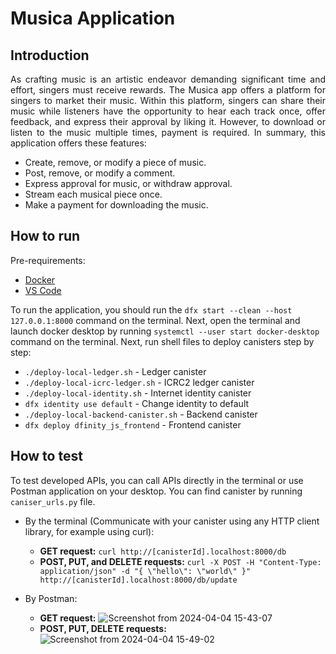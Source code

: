 # Musica Application
## Introduction
<p align="justify">
As crafting music is an artistic endeavor demanding significant time and effort, singers must receive rewards. The Musica app offers a platform for singers to market their music. Within this platform, singers can share their music while listeners have the opportunity to hear each track once, offer feedback, and express their approval by liking it. However, to download or listen to the music multiple times, payment is required. In summary, this application offers these features:
</p>

- Create, remove, or modify a piece of music.
- Post, remove, or modify a comment.
- Express approval for music, or withdraw approval.
- Stream each musical piece once.
- Make a payment for downloading the music.
  
## How to run
Pre-requirements: 
- [Docker](https://www.docker.com/get-started/)
- [VS Code](https://code.visualstudio.com/)
  
To run the application, you should run the `dfx start --clean --host 127.0.0.1:8000` command on the terminal.
Next, open the terminal and launch docker desktop by running `systemctl --user start docker-desktop` command on the terminal.
Next, run shell files to deploy canisters step by step:

- `./deploy-local-ledger.sh` - Ledger canister
- `./deploy-local-icrc-ledger.sh` - ICRC2 ledger canister
- `./deploy-local-identity.sh` - Internet identity canister
- `dfx identity use default` - Change identity to default
- `./deploy-local-backend-canister.sh` - Backend canister
- `dfx deploy dfinity_js_frontend` - Frontend canister

## How to test
To test developed APIs, you can call APIs directly in the terminal or use Postman application on your desktop. You can find canister by running `caniser_urls.py` file.
- By the terminal (Communicate with your canister using any HTTP client library, for example using curl):
	- **GET request:** `curl http://[canisterId].localhost:8000/db`
	- **POST, PUT, and DELETE requests:** `curl -X POST -H "Content-Type: application/json" -d "{ \"hello\": \"world\" }" http://[canisterId].localhost:8000/db/update`

- By Postman:
  	- **GET request:**
  	  ![Screenshot from 2024-04-04 15-43-07](https://github.com/SaraBolouriB/Musica/assets/45979215/f8cc2ac0-3aa6-437b-8457-e52ff1ea4f50)
  	- **POST, PUT, DELETE requests:**
  	  ![Screenshot from 2024-04-04 15-49-02](https://github.com/SaraBolouriB/Musica/assets/45979215/36108040-7b70-4e84-8158-aa51831e1e41)



